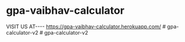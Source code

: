 # gpa-vaibhav-calculator


VISIT US AT----
https://gpa-vaibhav-calculator.herokuapp.com/
#   g p a - c a l c u l a t o r - v 2  
 #   g p a - c a l c u l a t o r - v 2  
 